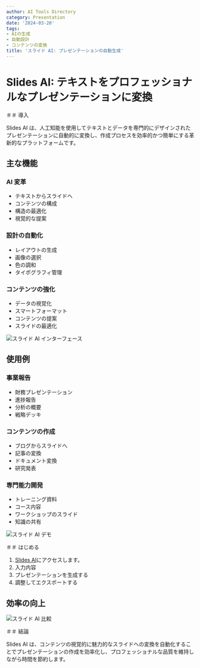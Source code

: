 ```yaml
---
author: AI Tools Directory
category: Presentation
date: '2024-03-20'
tags:
- AIの生成
- 自動設計
- コンテンツの変換
title: 'スライド AI: プレゼンテーションの自動生成'
---
```


# Slides AI: テキストをプロフェッショナルなプレゼンテーションに変換

＃＃ 導入

Slides AI は、人工知能を使用してテキストとデータを専門的にデザインされたプレゼンテーションに自動的に変換し、作成プロセスを効率的かつ簡単にする革新的なプラットフォームです。

## 主な機能

### AI 変革
- テキストからスライドへ
- コンテンツの構成
- 構造の最適化
- 視覚的な提案

### 設計の自動化
- レイアウトの生成
- 画像の選択
- 色の調和
- タイポグラフィ管理

### コンテンツの強化
- データの視覚化
- スマートフォーマット
- コンテンツの提案
- スライドの最適化

![スライド AI インターフェース](/imgs/slidesai/interface.jpg)

## 使用例

### 事業報告
- 財務プレゼンテーション
- 進捗報告
- 分析の概要
- 戦略デッキ

### コンテンツの作成
- ブログからスライドへ
- 記事の変換
- ドキュメント変換
- 研究発表

### 専門能力開発
- トレーニング資料
- コース内容
- ワークショップのスライド
- 知識の共有

![スライド AI デモ](/imgs/slidesai/demo.jpg)

＃＃ はじめる

1. [Slides AI](https://slidesai.io)にアクセスします。
2. 入力内容
3. プレゼンテーションを生成する
4. 調整してエクスポートする

## 効率の向上

![スライド AI 比較](/imgs/slidesai/comparison.jpg)

＃＃ 結論

Slides AI は、コンテンツの視覚的に魅力的なスライドへの変換を自動化することでプレゼンテーションの作成を効率化し、プロフェッショナルな品質を維持しながら時間を節約します。